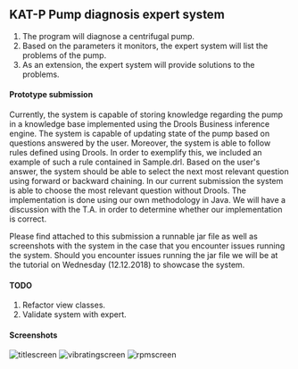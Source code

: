 ## KAT-P Pump diagnosis expert system
1. The program will diagnose a centrifugal pump.
2. Based on the parameters it monitors, the expert system will list the problems of the pump.
3. As an extension, the expert system will provide solutions to the problems.

#### Prototype submission
Currently, the system is capable of storing knowledge regarding the pump in a knowledge base implemented using the Drools Business inference engine. The system is capable of updating state of the pump based on questions answered by the user. Moreover, the system is able to follow rules defined using Drools. In order to exemplify this, we included an example of such a rule contained in Sample.drl. Based on the user's answer, the system should be able to select the next most relevant question using forward or backward chaining. In our current submission the system is able to choose the most relevant question without Drools. The implementation is done using our own methodology in Java. We will have a discussion with the T.A. in order to determine whether our implementation is correct.

Please find attached to this submission a runnable jar file as well as screenshots with the system in the case that you encounter issues running the system. Should you encounter issues running the jar file we will be at the tutorial on Wednesday (12.12.2018) to showcase the system.

#### TODO
1. Refactor view classes.
2. Validate system with expert.

#### Screenshots
![titlescreen](https://raw.githubusercontent.com/uberVelocity/KATP-pump-diagnosis/development/titlescreen.png)
![vibratingscreen](https://raw.githubusercontent.com/uberVelocity/KATP-pump-diagnosis/development/vibrating.png)
![rpmscreen](https://raw.githubusercontent.com/uberVelocity/KATP-pump-diagnosis/development/rpm.png)
